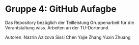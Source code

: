 # Gruppe 4: GitHub Aufagbe

Das Repository bezüglich der Teilleistung Gruppenarbeit für die Verantstaltung wiss. Arbeiten an der TU-Dortmund.


Autoren:
Nazrin Azizova
Sissi Chen
Yajie Zhang
Yuxin Zhuang
